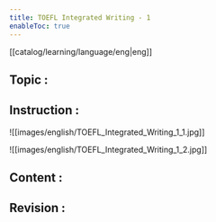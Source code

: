 ```yaml
---
title: TOEFL Integrated Writing - 1
enableToc: true
---
```

[[catalog/learning/language/eng|eng]]

## Topic : 

## Instruction :
![[images/english/TOEFL_Integrated_Writing_1_1.jpg]]    

![[images/english/TOEFL_Integrated_Writing_1_2.jpg]]    
## Content : 

## Revision :